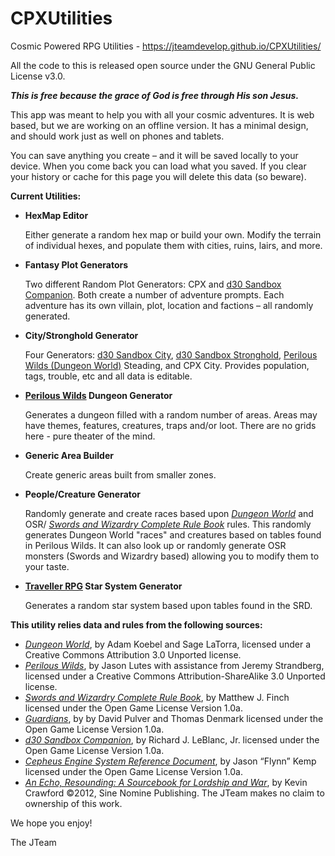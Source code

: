 # CPXUtilities
Cosmic Powered RPG Utilities - https://jteamdevelop.github.io/CPXUtilities/

All the code to this is released open source under the GNU General Public License v3.0.
<p><strong><em>This is free because the grace of God is free through His son Jesus.</em></strong></p>
<p>This app was meant to help you with all your cosmic adventures.  
It is web based, but we are working on an offline version.  
It has a minimal design, and should work just as well on phones and tablets.
</p>
<p>You can save anything you create – and it will be saved locally to your device.  
When you come back you can load what you saved.  If you clear your history or cache for 
this page you will delete this data (so beware).
</p>
<strong>Current Utilities:</strong>
<ul>
<li><strong>HexMap Editor</strong>
            <p>Either generate a random hex map or build your own.   
            Modify the terrain of individual hexes, and populate them with cities, ruins, lairs, and more.
            </p>
          </li>
          <li><strong>Fantasy Plot Generators</strong>
            <p>Two different Random Plot Generators: CPX and  
            <a href="http://www.drivethrurpg.com/product/124392/d30-Sandbox-Companion?affiliate_id=569798" class="strong">d30 Sandbox Companion</a>.
            Both create a number of adventure prompts. Each adventure has its own villain, plot, location and factions – all randomly generated.
            </p>
          </li>
          <li><strong>City/Stronghold Generator</strong>
            <p>Four Generators:    
              <a href="http://www.drivethrurpg.com/product/124392/d30-Sandbox-Companion?affiliate_id=569798" class="strong">d30 Sandbox City</a>, 
              <a href="http://www.drivethrurpg.com/product/124392/d30-Sandbox-Companion?affiliate_id=569798" class="strong">d30 Sandbox Stronghold</a>, 
              <a href="http://www.drivethrurpg.com/product/156979/The-Perilous-Wilds?affiliate_id=569798" class="strong">
              Perilous Wilds (Dungeon World)</a> Steading, and CPX City.  Provides population, tags, trouble, etc 
              and all data is editable.  
            </p>
          </li>
          <li><strong><a href="http://www.drivethrurpg.com/product/156979/The-Perilous-Wilds?affiliate_id=569798" class="strong">
            Perilous Wilds</a> Dungeon Generator</strong>
            <p>Generates a dungeon filled with a random number of areas.    
            Areas may have themes, features, creatures, traps and/or loot.
            There are no grids here - pure theater of the mind.  
            <p>
          </li>
          <li><strong>Generic Area Builder</strong>
            <p>Create generic areas built from smaller zones.   
            </p>
          </li>
          <li><strong>People/Creature Generator</strong>
            <p>Randomly generate and create races based upon 
            <a href="http://www.drivethrurpg.com/product/108028/Dungeon-World?affiliate_id=569798" class="strong">
            <em>Dungeon World</em></a> and OSR/
            <a href="http://www.drivethrurpg.com/product/86546/Swords-and-Wizardry-Complete-Rule-Book?affiliate_id=569798" class="strong">
            <em>Swords and Wizardry Complete Rule Book</em></a> rules.  
            This randomly generates Dungeon World "races" and creatures based on tables found in Perilous Wilds.  
            It can also look up or randomly generate OSR monsters (Swords and Wizardry based) allowing you to modify them to your taste. 
            </p>
          </li>
          <li><strong><a href="http://www.drivethrurpg.com/product/186894/Cepheus-Engine-System-Reference-Document?affiliate_id=569798" class="strong">
            Traveller RPG</a> Star System Generator</strong>
            <p>Generates a random star system based upon tables found in the SRD.</p>
          </li></ul>
<strong>This utility relies data and rules from the following sources:</strong> 
        <ul>
          <li><a href="http://www.drivethrurpg.com/product/108028/Dungeon-World?affiliate_id=569798" class="strong">
            <em>Dungeon World</em></a>, by Adam Koebel and Sage LaTorra, 
          licensed under a Creative Commons Attribution 3.0 Unported license.
          </li>
          <li><a href="http://www.drivethrurpg.com/product/156979/The-Perilous-Wilds?affiliate_id=569798" class="strong">
            <em>Perilous Wilds</em></a>, by Jason Lutes with assistance 
          from Jeremy Strandberg, licensed under a Creative Commons Attribution-ShareAlike 3.0 Unported license.
          </li>
          <li><a href="http://www.drivethrurpg.com/product/86546/Swords-and-Wizardry-Complete-Rule-Book?affiliate_id=569798" class="strong">
            <em>Swords and Wizardry Complete Rule Book</em></a>, 
          by Matthew J. Finch licensed under the <span v-on:click="showOGL" class="innerLink">Open Game License Version 1.0a</span>.
          </li>
          <li><a href="http://www.drivethrurpg.com/product/172576/Guardians?affiliate_id=569798" class="strong">
            <em>Guardians</em></a>, 
          by by David Pulver and Thomas Denmark licensed under the <span v-on:click="showOGL" class="innerLink">Open Game License Version 1.0a</span>.
          </li>
          <li><a href="http://www.drivethrurpg.com/product/124392/d30-Sandbox-Companion?affiliate_id=569798" class="strong">
            <em>d30 Sandbox Companion</em></a>, 
          by Richard J. LeBlanc, Jr. licensed under the <span v-on:click="showOGL" class="innerLink">Open Game License Version 1.0a</span>.
          </li>
          <li><a href="http://www.drivethrurpg.com/product/186894/Cepheus-Engine-System-Reference-Document?affiliate_id=569798" class="strong">
            <em>Cepheus Engine System Reference Document</em></a>, 
          by Jason “Flynn” Kemp licensed under the <span v-on:click="showOGL" class="innerLink">Open Game License Version 1.0a</span>.
          </li>
          <li><a href="http://www.drivethrurpg.com/product/99063/An-Echo-Resounding-A-Sourcebook-for-Lordship-and-War?affiliate_id=569798" class="strong">
            <em>An Echo, Resounding: A Sourcebook for Lordship and War</em></a>, 
          by Kevin Crawford ©2012, Sine Nomine Publishing.  The JTeam makes no claim to ownership of this work.  
          </li>
        </ul>
        
We hope you enjoy! 
<p>The JTeam</p>
